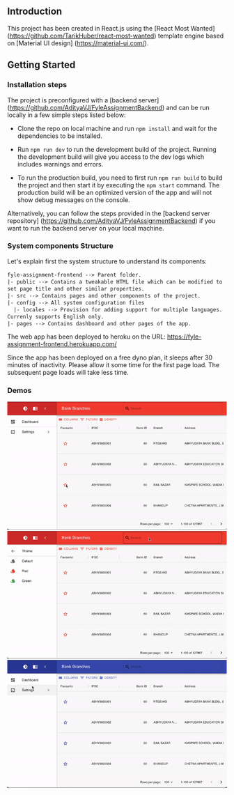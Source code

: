 ## Introduction

This project has been created in React.js using the [React Most Wanted] (https://github.com/TarikHuber/react-most-wanted) template engine based on [Material UI design] (https://material-ui.com/).

## Getting Started

### Installation steps

The project is preconfigured with a [backend server] (https://github.com/AdityaVJ/FyleAssignmentBackend) and can be run locally in a few simple steps listed below:

- Clone the repo on local machine and run `npm install` and wait for the dependencies to be installed.

- Run `npm run dev` to run the development build of the project. Running the development build will give you access to the dev logs which includes warnings and errors.

- To run the production build, you need to first run `npm run build` to build the project and then start it by executing the `npm start` command. The production build will be an optimized version of the app and will not show debug messages on the console.

Alternatively, you can follow the steps provided in the [backend server repository] (https://github.com/AdityaVJ/FyleAssignmentBackend) if you want to run the backend server on your local machine.

### System components Structure
Let's explain first the system structure to understand its components:
```
fyle-assignment-frontend --> Parent folder. 
|- public --> Contains a tweakable HTML file which can be modified to set page title and other similar properties.
|- src --> Contains pages and other components of the project.
|- config --> All system configuration files
  |- locales --> Provision for adding support for multiple languages. Currenly supports English only.
|- pages --> Contains dashboard and other pages of the app.
```
The web app has been deployed to heroku on the URL: https://fyle-assignment-frontend.herokuapp.com/

Since the app has been deployed on a free dyno plan, it sleeps after 30 minutes of inactivity. Please allow it some time for the first page load. The subsequent page loads will take less time.

### Demos

![Mark as favourite](mark-as-fav.gif)
![Search and autocomplete](search-autocomplete.gif)
![Theme setting](theme-setting.gif)

